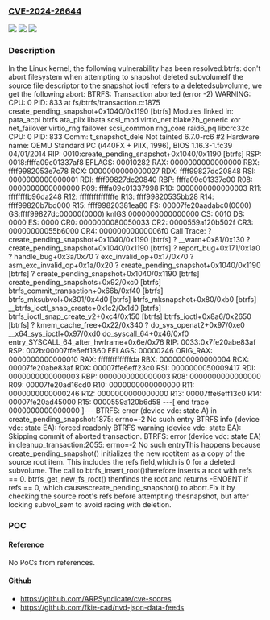 ### [CVE-2024-26644](https://cve.mitre.org/cgi-bin/cvename.cgi?name=CVE-2024-26644)
![](https://img.shields.io/static/v1?label=Product&message=Linux&color=blue)
![](https://img.shields.io/static/v1?label=Version&message=1da177e4c3f4%3C%202bdf872bcfe6%20&color=brighgreen)
![](https://img.shields.io/static/v1?label=Vulnerability&message=n%2Fa&color=brighgreen)

### Description

In the Linux kernel, the following vulnerability has been resolved:btrfs: don't abort filesystem when attempting to snapshot deleted subvolumeIf the source file descriptor to the snapshot ioctl refers to a deletedsubvolume, we get the following abort:  BTRFS: Transaction aborted (error -2)  WARNING: CPU: 0 PID: 833 at fs/btrfs/transaction.c:1875 create_pending_snapshot+0x1040/0x1190 [btrfs]  Modules linked in: pata_acpi btrfs ata_piix libata scsi_mod virtio_net blake2b_generic xor net_failover virtio_rng failover scsi_common rng_core raid6_pq libcrc32c  CPU: 0 PID: 833 Comm: t_snapshot_dele Not tainted 6.7.0-rc6 #2  Hardware name: QEMU Standard PC (i440FX + PIIX, 1996), BIOS 1.16.3-1.fc39 04/01/2014  RIP: 0010:create_pending_snapshot+0x1040/0x1190 [btrfs]  RSP: 0018:ffffa09c01337af8 EFLAGS: 00010282  RAX: 0000000000000000 RBX: ffff9982053e7c78 RCX: 0000000000000027  RDX: ffff99827dc20848 RSI: 0000000000000001 RDI: ffff99827dc20840  RBP: ffffa09c01337c00 R08: 0000000000000000 R09: ffffa09c01337998  R10: 0000000000000003 R11: ffffffffb96da248 R12: fffffffffffffffe  R13: ffff99820535bb28 R14: ffff99820b7bd000 R15: ffff99820381ea80  FS:  00007fe20aadabc0(0000) GS:ffff99827dc00000(0000) knlGS:0000000000000000  CS:  0010 DS: 0000 ES: 0000 CR0: 0000000080050033  CR2: 0000559a120b502f CR3: 00000000055b6000 CR4: 00000000000006f0  Call Trace:   <TASK>   ? create_pending_snapshot+0x1040/0x1190 [btrfs]   ? __warn+0x81/0x130   ? create_pending_snapshot+0x1040/0x1190 [btrfs]   ? report_bug+0x171/0x1a0   ? handle_bug+0x3a/0x70   ? exc_invalid_op+0x17/0x70   ? asm_exc_invalid_op+0x1a/0x20   ? create_pending_snapshot+0x1040/0x1190 [btrfs]   ? create_pending_snapshot+0x1040/0x1190 [btrfs]   create_pending_snapshots+0x92/0xc0 [btrfs]   btrfs_commit_transaction+0x66b/0xf40 [btrfs]   btrfs_mksubvol+0x301/0x4d0 [btrfs]   btrfs_mksnapshot+0x80/0xb0 [btrfs]   __btrfs_ioctl_snap_create+0x1c2/0x1d0 [btrfs]   btrfs_ioctl_snap_create_v2+0xc4/0x150 [btrfs]   btrfs_ioctl+0x8a6/0x2650 [btrfs]   ? kmem_cache_free+0x22/0x340   ? do_sys_openat2+0x97/0xe0   __x64_sys_ioctl+0x97/0xd0   do_syscall_64+0x46/0xf0   entry_SYSCALL_64_after_hwframe+0x6e/0x76  RIP: 0033:0x7fe20abe83af  RSP: 002b:00007ffe6eff1360 EFLAGS: 00000246 ORIG_RAX: 0000000000000010  RAX: ffffffffffffffda RBX: 0000000000000004 RCX: 00007fe20abe83af  RDX: 00007ffe6eff23c0 RSI: 0000000050009417 RDI: 0000000000000003  RBP: 0000000000000003 R08: 0000000000000000 R09: 00007fe20ad16cd0  R10: 0000000000000000 R11: 0000000000000246 R12: 0000000000000000  R13: 00007ffe6eff13c0 R14: 00007fe20ad45000 R15: 0000559a120b6d58   </TASK>  ---[ end trace 0000000000000000 ]---  BTRFS: error (device vdc: state A) in create_pending_snapshot:1875: errno=-2 No such entry  BTRFS info (device vdc: state EA): forced readonly  BTRFS warning (device vdc: state EA): Skipping commit of aborted transaction.  BTRFS: error (device vdc: state EA) in cleanup_transaction:2055: errno=-2 No such entryThis happens because create_pending_snapshot() initializes the new rootitem as a copy of the source root item. This includes the refs field,which is 0 for a deleted subvolume. The call to btrfs_insert_root()therefore inserts a root with refs == 0. btrfs_get_new_fs_root() thenfinds the root and returns -ENOENT if refs == 0, which causescreate_pending_snapshot() to abort.Fix it by checking the source root's refs before attempting thesnapshot, but after locking subvol_sem to avoid racing with deletion.

### POC

#### Reference
No PoCs from references.

#### Github
- https://github.com/ARPSyndicate/cve-scores
- https://github.com/fkie-cad/nvd-json-data-feeds


